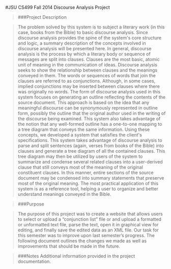 #JSU CS499 Fall 2014 Discourse Analysis Project

> ###Project Description

> The problem solved by this system is to subject a literary work (in this case, books from the Bible) to basic discourse analysis. Since discourse analysis provides the spine of the system's core structure and logic, a summary description of the concepts involved in discourse analysis will be presented here.  In general, discourse analysis is the process by which a literary body or sequence of messages are split into clauses.  Clauses are the most basic, atomic unit of meaning in the communication of ideas.  Discourse analysis seeks to show the relationship between clauses and the meanings conveyed in them. The words or sequences of words that join the clauses are referred to as conjunctions. Although, in some cases, implied conjunctions may be inserted between clauses where there was originally no words.  The form of discourse analysis used in this system focuses on generating an outline reflecting the contents of the source document. This approach is based on the idea that any meaningful discourse can be synonymously represented in outline form, possibly the outline that the original author used in the writing of the discourse being examined. This system also takes advantage of the notion that any well-formed outline has a one-to-one mapping to a tree diagram that conveys the same information.  Using these concepts, we developed a system that satisfies the client's specifications.  This system takes advantage of discourse analysis to parse and split sentences (again, verses from books of the Bible) into clauses and generate a tree diagram of all the contained clauses.  This tree diagram may then be utilized by users of the system to summarize and condense several related clauses into a user-derived clause that still conveys most of the meaning of the original constituent clauses.  In this manner, entire sections of the source document may be condensed into summary statements that preserve most of the original meaning. The most practical application of this system is as a reference tool, helping a user to organize and better understand meanings conveyed in the Bible.


> ###Purpose

> The purpose of this project was to create a website that allows users to select or upload a “conjunction list” file or and upload a formatted or unformatted text file, parse the text, open it in graphical view for editing, and finally save the edited data as an XML file. Our task for this semester was to improve upon last semester’s progress. The following document outlines the changes we made as well as improvements that should be made in the future.

> ###Notes
> Additional information provided in the project documentation.

